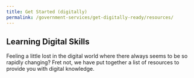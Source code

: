 ```yaml
---
title: Get Started (digitally)
permalink: /government-services/get-digitally-ready/resources/
---
```


## Learning Digital Skills

Feeling a little lost in the digital world where there always seems to be so rapidly changing? Fret not, we have put together a list of resources to provide you with digital knowledge.
